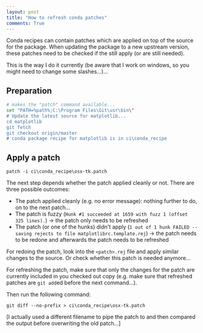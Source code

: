 ```yaml
---
layout: post
title: "How to refresh conda patches"
comments: True
---
```


Conda recipes can contain patches which are applied on top of the source for the package. When updating the package to a new upstream version, these patches need to be checked if the still apply (or are still needed).

This is the way I do it currently (be aware that I work on windows, so you might need to change some slashes...)...

## Preparation


```bash
# makes the "patch" command available...
set "PATH=%path%;C:\Program Files\Git\usr\bin\"
# Update the latest source for matplotlib...
cd matplotlib 
git fetch 
git checkout origin/master
# conda package recipe for matplotlib is in ci\conda_recipe
```

## Apply a patch

```
patch -i ci\conda_recipe\osx-tk.patch
```

The next step depends whether the patch applied cleanly or not. There are three possible outcomes:

* The patch applied cleanly (e.g. no error message): nothing further to do, on to the next patch... 
* The patch is fuzzy (`Hunk #1 succeeded at 1659 with fuzz 1 (offset 325 lines).`) -> the patch only needs to be refreshed
* The patch (or one of the hunks) didn't apply (`1 out of 1 hunk FAILED -- saving rejects to file matplotlibrc.template.rej`) -> the patch needs to be redone and afterwards the patch needs to be refreshed

For redoing the patch, look into the `<patch>.rej` file and apply similar changes to the source. Or check whether this patch is needed anymore...

For refreshing the patch, make sure that only the changes for the patch are currently included in you checked out copy (e.g. make sure that refreshed patches are `git add`ed before the next command...). 

Then run the following command:

```
git diff --no-prefix > ci\conda_recipe\osx-tk.patch
```

[I actually used a different filename to pipe the patch to and then compared the output before overwriting the old patch...]
